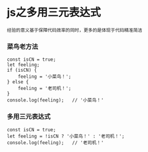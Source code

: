 <!--
 * @Description: js之多用三元表达式
 * @Date: 2021-04-17 01:09:20
 * @LastEditors: phoebus
 * @LastEditTime: 2021-04-17 01:14:40
 * @tags: leetCode
-->
# js之多用三元表达式

	经验的意义基于保障代码效率的同时，更多的是体现于代码精准简洁

### 菜鸟老方法

``` JS
const isCN = true;
let feeling;
if (isCN) {
	feeling = '小菜鸟！';
} else {
	feeling = '老司机！';
}
console.log(feeling);	// '小菜鸟！'
```

### 多用三元表达式

``` JS
const isCN = true;
let feeling = !isCN ? '小菜鸟！' : '老司机！';
console.log(feeling);	// '老司机！'
```


